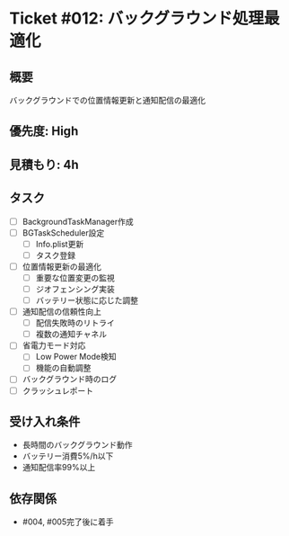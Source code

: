 # Ticket #012: バックグラウンド処理最適化

## 概要
バックグラウンドでの位置情報更新と通知配信の最適化

## 優先度: High
## 見積もり: 4h

## タスク
- [ ] BackgroundTaskManager作成
- [ ] BGTaskScheduler設定
  - [ ] Info.plist更新
  - [ ] タスク登録
- [ ] 位置情報更新の最適化
  - [ ] 重要な位置変更の監視
  - [ ] ジオフェンシング実装
  - [ ] バッテリー状態に応じた調整
- [ ] 通知配信の信頼性向上
  - [ ] 配信失敗時のリトライ
  - [ ] 複数の通知チャネル
- [ ] 省電力モード対応
  - [ ] Low Power Mode検知
  - [ ] 機能の自動調整
- [ ] バックグラウンド時のログ
- [ ] クラッシュレポート

## 受け入れ条件
- 長時間のバックグラウンド動作
- バッテリー消費5%/h以下
- 通知配信率99%以上

## 依存関係
- #004, #005完了後に着手
